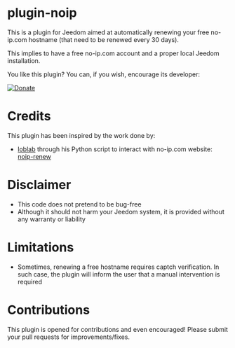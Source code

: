 # plugin-noip
This is a plugin for Jeedom aimed at automatically renewing your free no-ip.com hostname (that need to be renewed every 30 days). 

This implies to have a free no-ip.com account and a proper local Jeedom installation.

You like this plugin? You can, if you wish, encourage its developer:

[![Donate](https://img.shields.io/badge/Donate-PayPal-green.svg)](https://www.paypal.com/paypalme/hugoKs3)

# Credits
This plugin has been inspired by the work done by:
- [loblab](https://github.com/loblab) through his Python script to interact with no-ip.com website: [noip-renew](https://github.com/loblab/noip-renew)

# Disclaimer
- This code does not pretend to be bug-free
- Although it should not harm your Jeedom system, it is provided without any warranty or liability

# Limitations
- Sometimes, renewing a free hostname requires captch verification. In such case, the plugin will inform the user that a manual intervention is required

# Contributions
This plugin is opened for contributions and even encouraged! Please submit your pull requests for improvements/fixes.
